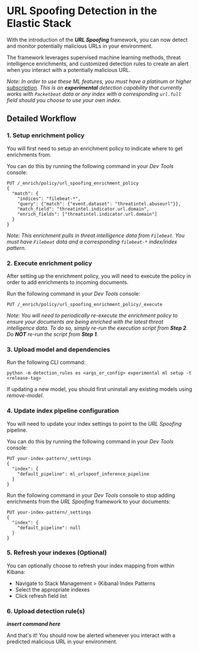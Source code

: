 # URL Spoofing Detection in the Elastic Stack 

With the introduction of the ***URL Spoofing*** framework, you can now detect and monitor potentially malicious URLs in your environment.

The framework leverages supervised machine learning methods, threat intelligence enrichments, and customized detection rules to create an alert when you interact with a potentially malicious URL.


*Note: In order to use these ML features, you must have a platinum or higher [subscription](https://www.elastic.co/subscriptions). This is an **experimental** detection capability that currently works with `Packetbeat` data or any index with a corresponding `url.full` field should you choose to use your own index.*  

## Detailed Workflow

### 1. Setup enrichment policy 

You will first need to setup an enrichment policy to indicate where to get enrichments from.

You can do this by running the following command in your *Dev Tools* console:

```
PUT /_enrich/policy/url_spoofing_enrichment_policy
{
  "match": {
    "indices": "filebeat-*",
    "query": {"match": {"event.dataset": "threatintel.abuseurl"}},
    "match_field": "threatintel.indicator.url.domain",
    "enrich_fields": ["threatintel.indicator.url.domain"]
  }
}
```
*Note: This enrichment pulls in threat intelligence data from `Filebeat`. You must have `Filebeat` data and a corresponding `filebeat-*` index/index pattern.*

### 2. Execute enrichment policy 
After setting up the enrichment policy, you will need to execute the policy in order to add enrichments to incoming documents.

Run the following command in your *Dev Tools* console:

```
PUT /_enrich/policy/url_spoofing_enrichment_policy/_execute
```
*Note: You will need to periodically re-execute the enrichment policy to ensure your documents are being enriched with the latest threat intelligence data. To do so, simply re-run the execution script from **Step 2**. Do **NOT** re-run the script from **Step 1**.*

### 3. Upload model and dependencies 

Run the following CLI command:
 ```
 python -m detection_rules es <args_or_config> experimental ml setup -t <release-tag>
 ```

If updating a new model, you should first uninstall any existing models using *remove-model*.


### 4. Update index pipeline configuration
You will need to update your index settings to point to the *URL Spoofing* pipeline.

You can do this by running the following command in your *Dev Tools* console:
```
PUT your-index-pattern/_settings
{
  "index": {
    "default_pipeline": ml_urlspoof_inference_pipeline
  }
}
```

Run the following command in your *Dev Tools* console to stop adding enrichments from the *URL Spoofing* framework to your documents:
```
PUT your-index-pattern/_settings
{
  "index": {
    "default_pipeline": null
  }
}
```
### 5. Refresh your indexes (Optional)

You can optionally choose to refresh your index mapping from within Kibana:

- Navigate to Stack Management > (Kibana) Index Patterns
- Select the appropriate indexes
- Click refresh field list


### 6. Upload detection rule(s)

***insert command here***


And that's it! You should now be alerted whenever you interact with a predicted malicious URL in your environment.








